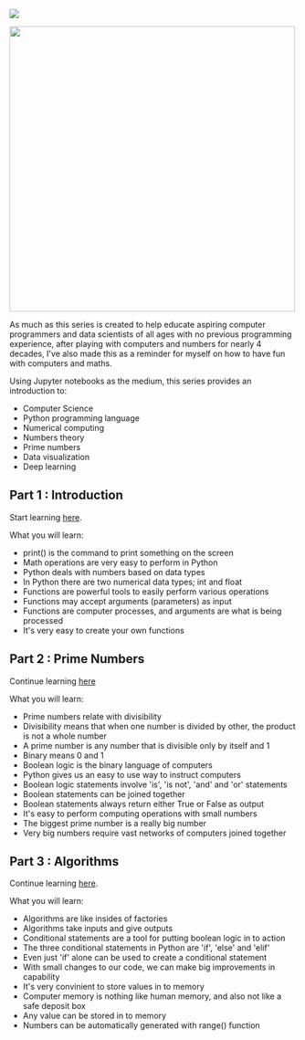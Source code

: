 <a href="https://notebooks.azure.com/import/gh/mikkokotila/jupyter4kids"><img src="https://notebooks.azure.com/launch.png" /></a>

<img width='500px' src='http://i.imgur.com/pa4vzNh.png'>

As much as this series is created to help educate aspiring computer programmers and data scientists of all ages with no previous programming experience, after playing with computers and numbers for nearly 4 decades, I've also made this as a reminder for myself on how to have fun with computers and maths.

Using Jupyter notebooks as the medium, this series provides an introduction to: 

- Computer Science
- Python programming language
- Numerical computing 
- Numbers theory 
- Prime numbers 
- Data visualization
- Deep learning

## Part 1 : Introduction

Start learning [here](https://nbviewer.jupyter.org/github/mikkokotila/jupyter4kids/blob/master/notebooks/numerical-computing-is-fun-1.ipynb).

What you will learn: 

- print() is the command to print something on the screen
- Math operations are very easy to perform in Python
- Python deals with numbers based on data types
- In Python there are two numerical data types; int and float
- Functions are powerful tools to easily perform various operations
- Functions may accept arguments (parameters) as input
- Functions are computer processes, and arguments are what is being processed
- It's very easy to create your own functions

## Part 2 : Prime Numbers

Continue learning [here](https://nbviewer.jupyter.org/github/mikkokotila/jupyter4kids/blob/master/notebooks/numerical-computing-is-fun-2.ipynb)

What you will learn: 

- Prime numbers relate with divisibility
- Divisibility means that when one number is divided by other, the product is not a whole number
- A prime number is any number that is divisible only by itself and 1
- Binary means 0 and 1
- Boolean logic is the binary language of computers
- Python gives us an easy to use way to instruct computers
- Boolean logic statements involve 'is', 'is not', 'and' and 'or' statements
- Boolean statements can be joined together
- Boolean statements always return either True or False as output
- It's easy to perform computing operations with small numbers
- The biggest prime number is a really big number
- Very big numbers require vast networks of computers joined together

## Part 3 : Algorithms 

Continue learning [here](https://nbviewer.jupyter.org/github/mikkokotila/jupyter4kids/blob/master/notebooks/numerical-computing-is-fun-3.ipynb).

What you will learn: 

- Algorithms are like insides of factories
- Algorithms take inputs and give outputs
- Conditional statements are a tool for putting boolean logic in to action
- The three conditional statements in Python are 'if', 'else' and 'elif'
- Even just 'if' alone can be used to create a conditional statement
- With small changes to our code, we can make big improvements in capability
- It's very convinient to store values in to memory
- Computer memory is nothing like human memory, and also not like a safe deposit box
- Any value can be stored in to memory
- Numbers can be automatically generated with range() function
